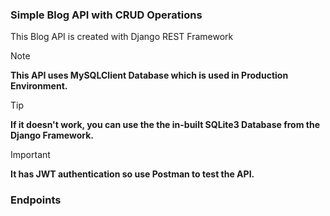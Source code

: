 ### Simple Blog API with CRUD Operations
This Blog API is created with Django REST Framework

> [!NOTE]
> **This API uses MySQLClient Database which is used in Production Environment.**

> [!TIP]
> **If it doesn't work, you can use the the in-built SQLite3 Database from the Django Framework.**

> [!IMPORTANT]
> **It has JWT authentication so use Postman to test the API.**

### Endpoints
